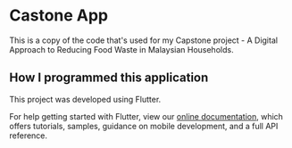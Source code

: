 # Castone App

This is a copy of the code that's used for my Capstone project - A Digital Approach to  Reducing Food Waste in Malaysian Households.

## How I programmed this application

This project was developed using Flutter. 

For help getting started with Flutter, view our
[online documentation](https://flutter.dev/docs), which offers tutorials,
samples, guidance on mobile development, and a full API reference.
